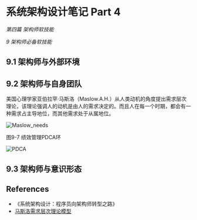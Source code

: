 # 系统架构设计笔记 Part 4

_第四篇 架构师软技能_

_9 架构师必备软技能_

## 9.1 架构师与外部环境

## 9.2 架构师与自身团队
美国心理学家亚伯拉罕·马斯洛（Maslow.A.H.）从人类动机的角度提出需求层次理论，该理论强调人的动机是由人的需求决定的。而且人在每一个时期，都会有一种需求占主导地位，而其他需求处于从属地位。

![Maslow_needs](https://s1.wailian.download/2020/04/06/Maslow_needs-min.jpg)

图9-7 绩效管理PDCA环

![PDCA](https://s1.wailian.download/2020/04/05/PDCA-min.png)

## 9.3 架构师与意识形态

## References
- 《系统架构设计：程序员向架构师转型之路》
- [马斯洛需求层次理论模型](https://zhuanlan.zhihu.com/p/41176561)